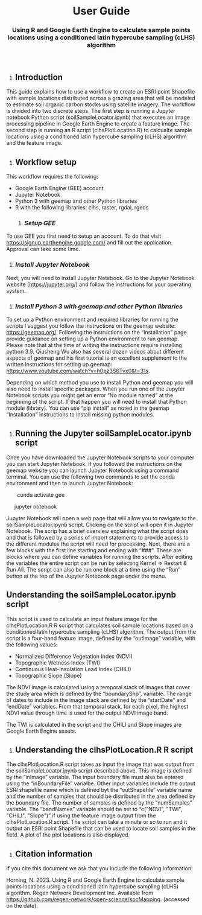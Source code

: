 <h1 align="center">
	User Guide
</h1>
<h3 align="center">
	Using R and Google Earth Engine to calculate sample points locations using a conditioned latin hypercube sampling (cLHS) algorithm
</h3>
﻿

1. ## **Introduction**
This guide explains how to use a workflow to create an ESRI point Shapefile with sample locations distributed across a grazing area that will be modeled to estimate soil organic carbon stocks using satellite imagery. The workflow is divided into two discrete steps. The first step is running a  Jupyter notebook Python script (soilSampleLocator.ipynb) that executes an image processing pipeline in Google Earth Engine to create a feature image. The second step is running an R script (clhsPlotLocation.R) to calcualte sample locations using a conditioned latin hypercube sampling (cLHS) algorithm and the feature image.
1. ## **Workflow setup**
This workflow requires the following:

- Google Earth Engine (GEE) account
- Jupyter Notebook
- Python 3 with geemap and other Python libraries
- R with the following libraries: clhs, raster, rgdal, rgeos
  1. ### ***Setup GEE***
To use GEE you first need to setup an account. To do that visit <https://signup.earthengine.google.com/> and fill out the application. Approval can take some time.
1. ### ***Install Jupyter Notebook***
Next, you will need to install Jupyter Notebook. Go to the Jupyter Notebook website (<https://jupyter.org/>) and follow the instructions for your operating system.
1. ### ***Install Python 3 with geemap and other Python libraries***
To set up a Python environment and required libraries for running the scripts I suggest you follow the instructions on the geemap website: <https://geemap.org/>. Following the instructions on the “Installation” page provide guidance on setting up a Python environment to run geemap.  Please note that at the time of writing the instructions require installing python 3.9. Qiusheng Wu also has several dozen videos about different aspects of geemap and his first tutorial is an excellent supplement to the written instructions for setting up geemap: <https://www.youtube.com/watch?v=h0pz3S6Tvx0&t=31s>.

Depending on which method you use to install Python and geemap you will also need to install specific packages. When you run one of the Jupyter Notebook scripts you might get an error “No module named” at the beginning of the script. If that happen you will need to install that Python module (library). You can use “pip install” as noted in the geemap “Installation” instructions to install missing python modules.
1. ## **Running the Jupyter soilSampleLocator.ipynb script**
Once you have downloaded the Jupyter Notebook scripts to your computer you can start Jupyter Notebook. If you followed the instructions on the geemap website you can launch  Jupyter Notebook using a command terminal. You can use the following two commands to set the conda environment and then to launch Jupyter Notebook:

`	 `conda activate gee

`	`jupyter notebook

Jupyter Notebook will open a web page that will allow you to navigate to the soilSampleLocator.ipynb script. Clicking on the script will open it in Jupyter Notebook. The scrip has a brief overview explaining what the script does and that is followed by a series of import statements to provide access to the different modules the script will need for processing. Next, there are a few blocks with the first line starting and ending with “###”. These are blocks where you can define variables for running the scripts. After editing the variables the entire script can be run by selecting Kernel => Restart & Run All. The script can also be run one block at a time using the “Run” button at the top of the Jupyter Notebook page under the menu.
## **Understanding the  soilSampleLocator.ipynb script**
This script is used to calculate an input feature image for the clhsPlotLocation.R R script that calculates soil sample locations based on a conditioned latin hypercube sampling (cLHS) algorithm. The output from the script is a four-band feature image, defined by the “outImage” variable, with the following values:

- Normalized Difference Vegetation Index (NDVI)
- Topographic Wetness Index (TWI)
- Continuous Heat-Insolation Load Index (CHILI)
- Topographic Slope (Slope)

The NDVI image is calculated using a temporal stack of images that cover the study area which is defined by the “boundaryShp”, variable. The range of dates to include in the image stack are defined by the “startDate” and “endDate” variables. From that temporal stack, for each pixel, the highest NDVI value through time is used for the output NDVI image band.

The TWI is calculated in the script and the CHILI and Slope images are Google Earth Engine assets.  
1. ## **Understanding the clhsPlotLocation.R R script**
The clhsPlotLocation.R script takes as input the image that was output from the soilSampleLocator.ipynb script described above. This image is defined by the “inImage” variable. The input boundary file must also be entered using the “inBoundaryFile” varialbe. Other input variables include the output ESRI shapefile name which is defined byt the “outShapefile” variable name and the number of samples that should be distributed in the area defined by the boundary file. The number of samples is defined by the “numSamples” variable. The “bandNames” variable should be set to “c("NDVI", "TWI", "CHILI", "Slope")” if using the feature image output from the clhsPlotLocation.R script. The script can take a minute or so to run and it output an ESRI point Shapefile that can be used to locate soil samples in the field. A plot of the plot locations is also displayed.
1. ## **Citation information**
If you cite this document we ask that you include the following information:

Horning, N. 2023. Using R and Google Earth Engine to calculate sample points locations using a conditioned latin hypercube sampling (cLHS) algorithm. Regen Network Development Inc. Available from https://github.com/regen-network/open-science/socMapping. (accessed on the date).


